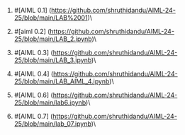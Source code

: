 1. #[AIML 0.1] (https://github.com/shruthidandu/AIML-24-25/blob/main/LAB%2001)\
2. #[aiml 0.2] (https://github.com/shruthidandu/AIML-24-25/blob/main/LAB_2.ipynb)\
3. #[AIML 0.3] (https://github.com/shruthidandu/AIML-24-25/blob/main/LAB_3.ipynb)\
4. #[AIML 0.4] (https://github.com/shruthidandu/AIML-24-25/blob/main/LAB_AIML_4.ipynb)\

6. #[AIML 0.6] (https://github.com/shruthidandu/AIML-24-25/blob/main/lab6.ipynb)\
7. #[AIML 0.7] (https://github.com/shruthidandu/AIML-24-25/blob/main/lab_07.ipynb)\
